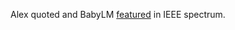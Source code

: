 Alex quoted and BabyLM [featured](https://spectrum.ieee.org/small-language-models-apple-microsoft) in IEEE spectrum.